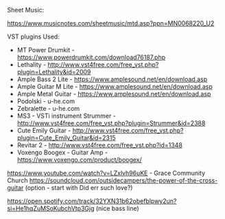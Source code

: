 Sheet Music:

https://www.musicnotes.com/sheetmusic/mtd.asp?ppn=MN0068220_U2

VST plugins Used:

- MT Power Drumkit - https://www.powerdrumkit.com/download76187.php
- Lethality - http://www.vst4free.com/free_vst.php?plugin=Lethality&id=2009
- Ample Bass 2 Lite - https://www.amplesound.net/en/download.asp
- Ample Guitar M Lite - https://www.amplesound.net/en/download.asp
- Ample Metal Guitar - https://www.amplesound.net/en/download.asp
- Podolski - u-he.com
- Zebralette - u-he.com
- MS3 - VSTi instrument Strummer - http://www.vst4free.com/free_vst.php?plugin=Strummer&id=2388
- Cute Emily Guitar - http://www.vst4free.com/free_vst.php?plugin=Cute_Emily_Guitar&id=2315
- Revitar 2 - http://www.vst4free.com/free_vst.php?id=1348
- Voxengo Boogex - Guitar Amp - https://www.voxengo.com/product/boogex/


https://www.youtube.com/watch?v=LZxlvh96uKE - Grace Community Church
https://soundcloud.com/outsidecampers/the-power-of-the-cross-guitar
(option - start with Did err such love?)

https://open.spotify.com/track/32YXN31b62obefblpwy2un?si=He1hqZuMSoKubchVtp3Gjg (nice bass line)
